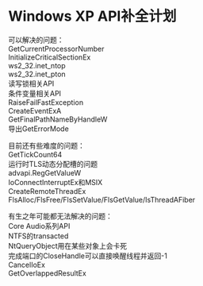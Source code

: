 # Windows XP API补全计划
可以解决的问题：  
GetCurrentProcessorNumber  
InitializeCriticalSectionEx  
ws2_32.inet_ntop  
ws2_32.inet_pton  
读写锁相关API  
条件变量相关API  
RaiseFailFastException  
CreateEventExA  
GetFinalPathNameByHandleW  
导出GetErrorMode  

目前还有些难度的问题：  
GetTickCount64  
运行时TLS动态分配槽的问题  
advapi.RegGetValueW  
IoConnectInterruptEx和MSIX  
CreateRemoteThreadEx  
FlsAlloc/FlsFree/FlsSetValue/FlsGetValue/IsThreadAFiber  

有生之年可能都无法解决的问题：  
Core Audio系列API  
NTFS的transacted  
NtQueryObject用在某些对象上会卡死  
完成端口的CloseHandle可以直接唤醒线程并返回-1  
CancelIoEx  
GetOverlappedResultEx  
